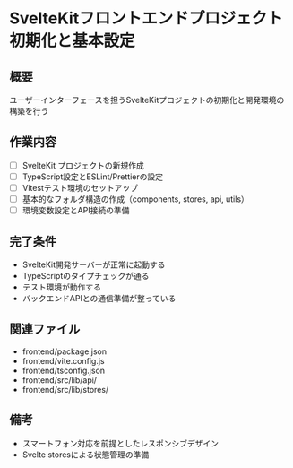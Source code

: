 # SvelteKitフロントエンドプロジェクト初期化と基本設定

## 概要
ユーザーインターフェースを担うSvelteKitプロジェクトの初期化と開発環境の構築を行う

## 作業内容
- [ ] SvelteKit プロジェクトの新規作成
- [ ] TypeScript設定とESLint/Prettierの設定
- [ ] Vitestテスト環境のセットアップ
- [ ] 基本的なフォルダ構造の作成（components, stores, api, utils）
- [ ] 環境変数設定とAPI接続の準備

## 完了条件
- SvelteKit開発サーバーが正常に起動する
- TypeScriptのタイプチェックが通る
- テスト環境が動作する
- バックエンドAPIとの通信準備が整っている

## 関連ファイル
- frontend/package.json
- frontend/vite.config.js
- frontend/tsconfig.json
- frontend/src/lib/api/
- frontend/src/lib/stores/

## 備考
- スマートフォン対応を前提としたレスポンシブデザイン
- Svelte storesによる状態管理の準備